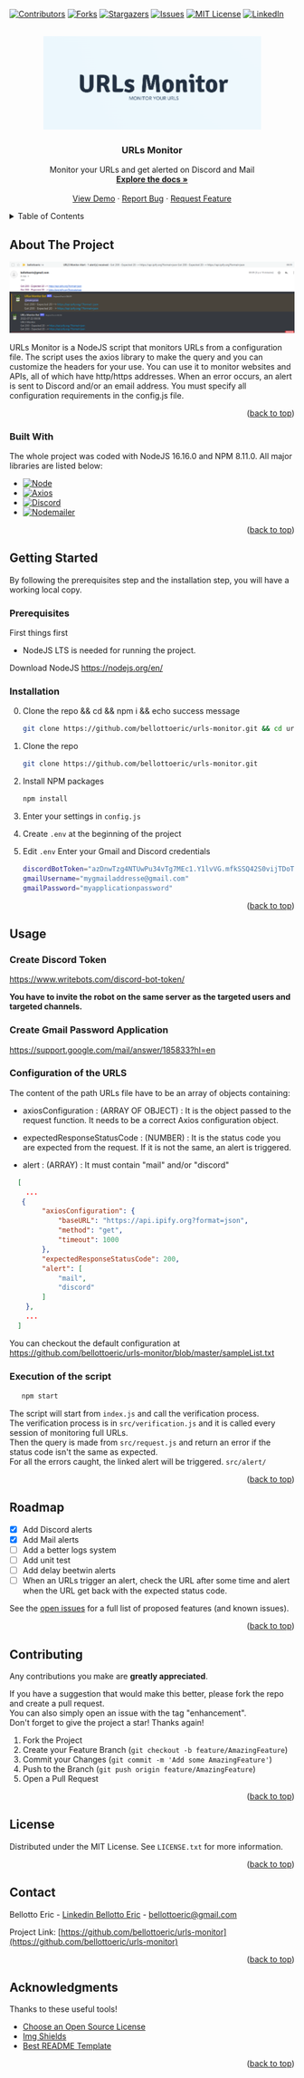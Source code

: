 <div id="top"></div>

[![Contributors][contributors-shield]][contributors-url]
[![Forks][forks-shield]][forks-url]
[![Stargazers][stars-shield]][stars-url]
[![Issues][issues-shield]][issues-url]
[![MIT License][license-shield]][license-url]
[![LinkedIn][linkedin-shield]][linkedin-url]



<!-- PROJECT LOGO -->
<br />
<div align="center">
  <a href="https://github.com/bellottoeric/urls-monitor">
    <img src="images/logo.png" alt="Logo" width="385" height="165">
  </a>

  <h3 align="center">URLs Monitor</h3>

  <p align="center">
    Monitor your URLs and get alerted on Discord and Mail
    <br />
    <a href="https://github.com/bellottoeric/urls-monitor#user-content-top"><strong>Explore the docs »</strong></a>
    <br />
    <br />
    <a href="https://github.com/bellottoeric/urls-monitor#user-content-about-the-project">View Demo</a>
    ·
    <a href="https://github.com/bellottoeric/urls-monitor/issues">Report Bug</a>
    ·
    <a href="https://github.com/bellottoeric/urls-monitor/issues">Request Feature</a>
  </p>
</div>



<!-- TABLE OF CONTENTS -->
<details>
  <summary>Table of Contents</summary>
  <ol>
    <li>
      <a href="#about-the-project">About The Project</a>
      <ul>
        <li><a href="#built-with">Built With</a></li>
      </ul>
    </li>
    <li>
      <a href="#getting-started">Getting Started</a>
      <ul>
        <li><a href="#prerequisites">Prerequisites</a></li>
        <li><a href="#installation">Installation</a></li>
      </ul>
    </li>
    <li><a href="#usage">Usage</a></li>
    <li><a href="#roadmap">Roadmap</a></li>
    <li><a href="#contributing">Contributing</a></li>
    <li><a href="#license">License</a></li>
    <li><a href="#contact">Contact</a></li>
    <li><a href="#acknowledgments">Acknowledgments</a></li>
  </ol>
</details>



<!-- ABOUT THE PROJECT -->
## About The Project

[![Product Name Screen Shot][product-screenshot]](https://github.com/bellottoeric/urls-monitor)

URLs Monitor is a NodeJS script that monitors URLs from a configuration file.
The script uses the axios library to make the query and you can customize the headers for your use.
You can use it to monitor websites and APIs, all of which have http/https addresses.
When an error occurs, an alert is sent to Discord and/or an email address. 
You must specify all configuration requirements in the config.js file.

<p align="right">(<a href="#top">back to top</a>)</p>



### Built With

The whole project was coded with NodeJS 16.16.0 and NPM 8.11.0.
All major libraries are listed below:

* [![Node][Node.js]][Node-url]
* [![Axios][Axios]][Axios-url]
* [![Discord][Discord.js]][Discord-url]
* [![Nodemailer][Nodemailer]][Nodemailer-url]

<p align="right">(<a href="#top">back to top</a>)</p>



<!-- GETTING STARTED -->
## Getting Started

By following the prerequisites step and the installation step, you will have a working local copy.

### Prerequisites

First things first

* NodeJS LTS is needed for running the project.

Download NodeJS
https://nodejs.org/en/
  

### Installation


0. Clone the repo && cd && npm i && echo success message
   ```sh
   git clone https://github.com/bellottoeric/urls-monitor.git && cd urls-monitor && npm install && echo -e '\n\n\n\033[32mSuccessful download! Edit config.js, Create and Edit .env, Edit your URLs list then npm start !\033[0m\n\n\n'
   ```

1. Clone the repo
   ```sh
   git clone https://github.com/bellottoeric/urls-monitor.git
   ```

2. Install NPM packages
   ```sh
   npm install
   ```

3. Enter your settings in `config.js`

4. Create `.env` at the beginning of the project 

5. Edit `.env` Enter your Gmail and Discord credentials
   ```sh
   discordBotToken="azDnwTzg4NTUwPu34vTg7MEc1.Y1lvVG.mfkSSQ42S0vijTDoTuxgkZCFcZq"
   gmailUsername="mygmailaddresse@gmail.com"
   gmailPassword="myapplicationpassword"
   ``` 



<p align="right">(<a href="#top">back to top</a>)</p>



<!-- USAGE EXAMPLES -->
## Usage

### Create Discord Token
  
https://www.writebots.com/discord-bot-token/

<strong>You have to invite the robot on the same server as the targeted users and targeted channels.</strong>


### Create Gmail Password Application
  
https://support.google.com/mail/answer/185833?hl=en



### Configuration of the URLS

The content of the path URLs file have to be an array of objects containing:

* axiosConfiguration : (ARRAY OF OBJECT) : It is the object passed to the request function. It needs to be a correct Axios configuration object.

* expectedResponseStatusCode : (NUMBER) : It is the status code you are expected from the request. If it is not the same, an alert is triggered.

* alert : (ARRAY) : It must contain "mail" and/or "discord"

```json
  [
    ...
   {
        "axiosConfiguration": {
            "baseURL": "https://api.ipify.org?format=json",
            "method": "get",
            "timeout": 1000
        },
        "expectedResponseStatusCode": 200,
        "alert": [
            "mail",
            "discord"
        ]
    },
    ...
  ]
   ``` 

You can checkout the default configuration at https://github.com/bellottoeric/urls-monitor/blob/master/sampleList.txt


### Execution of the script
```sh
   npm start
   ``` 
The script will start from `index.js` and call the verification process. <br />
The verification process is in `src/verification.js` and it is called every session of monitoring full URLs. <br />
Then the query is made from `src/request.js` and return an error if the status code isn't the same as expected. <br />
For all the errors caught, the linked alert will be triggered. `src/alert/` <br />


<p align="right">(<a href="#top">back to top</a>)</p>



<!-- ROADMAP -->
## Roadmap

- [x] Add Discord alerts
- [x] Add Mail alerts
- [ ] Add a better logs system
- [ ] Add unit test
- [ ] Add delay beetwin alerts
- [ ] When an URLs trigger an alert, check the URL after some time and alert when the URL get back with the expected status code.
 
See the [open issues](https://github.com/bellottoeric/urls-monitor/issues) for a full list of proposed features (and known issues).

<p align="right">(<a href="#top">back to top</a>)</p>



<!-- CONTRIBUTING -->
## Contributing

Any contributions you make are **greatly appreciated**.

If you have a suggestion that would make this better, please fork the repo and create a pull request. <br />
You can also simply open an issue with the tag "enhancement". <br />
Don't forget to give the project a star! Thanks again! <br />

1. Fork the Project
2. Create your Feature Branch (`git checkout -b feature/AmazingFeature`)
3. Commit your Changes (`git commit -m 'Add some AmazingFeature'`)
4. Push to the Branch (`git push origin feature/AmazingFeature`)
5. Open a Pull Request

<p align="right">(<a href="#top">back to top</a>)</p>



<!-- LICENSE -->
## License

Distributed under the MIT License. See `LICENSE.txt` for more information.

<p align="right">(<a href="#top">back to top</a>)</p>



<!-- CONTACT -->
## Contact

Bellotto Eric - [Linkedin Bellotto Eric](https://www.linkedin.com/in/eric-bellotto/) - bellottoeric@gmail.com

Project Link: [https://github.com/bellottoeric/urls-monitor](https://github.com/bellottoeric/urls-monitor)

<p align="right">(<a href="#top">back to top</a>)</p>



<!-- ACKNOWLEDGMENTS -->
## Acknowledgments

Thanks to these useful tools!

* [Choose an Open Source License](https://choosealicense.com)
* [Img Shields](https://shields.io)
* [Best README Template](https://github.com/othneildrew/Best-README-Template)


<p align="right">(<a href="#top">back to top</a>)</p>



<!-- MARKDOWN LINKS & IMAGES -->
<!-- https://www.markdownguide.org/basic-syntax/#reference-style-links -->
[contributors-shield]: https://img.shields.io/github/contributors/bellottoeric/urls-monitor.svg?style=for-the-badge
[contributors-url]: https://github.com/bellottoeric/urls-monitor/graphs/contributors
[forks-shield]: https://img.shields.io/github/forks/bellottoeric/urls-monitor.svg?style=for-the-badge
[forks-url]: https://github.com/bellottoeric/urls-monitor/network/members
[stars-shield]: https://img.shields.io/github/stars/bellottoeric/urls-monitor.svg?style=for-the-badge
[stars-url]: https://github.com/bellottoeric/urls-monitor/stargazers
[issues-shield]: https://img.shields.io/github/issues/bellottoeric/urls-monitor.svg?style=for-the-badge
[issues-url]: https://github.com/bellottoeric/urls-monitor/issues
[license-shield]: https://img.shields.io/github/license/bellottoeric/urls-monitor.svg?style=for-the-badge
[license-url]: https://github.com/bellottoeric/urls-monitor/blob/master/LICENSE.txt
[linkedin-shield]: https://img.shields.io/badge/-LinkedIn-black.svg?style=for-the-badge&logo=linkedin&colorB=555
[linkedin-url]: https://www.linkedin.com/in/eric-bellotto/
[product-screenshot]: images/screenshot.png
[Node.js]: https://img.shields.io/badge/nodejs-333?style=for-the-badge&logo=nodedotjs&logoColor=#026e00
[Node-url]: https://nodejs.org/en/
[Axios]: https://img.shields.io/badge/Axios-edf2f6?style=for-the-badge&logo=axios&logoColor=#671ddf
[Axios-url]: https://www.npmjs.com/package/axios
[Discord.js]: https://img.shields.io/badge/Discord.js-FFF?style=for-the-badge&logo=discord&logoColor=#f8f9fc
[Discord-url]: https://discord.js.org/#/
[Nodemailer]: https://img.shields.io/badge/Nodemailer-07689f?style=for-the-badge&logo=nodemailer&logoColor=#07689f
[Nodemailer-url]: https://nodemailer.com/